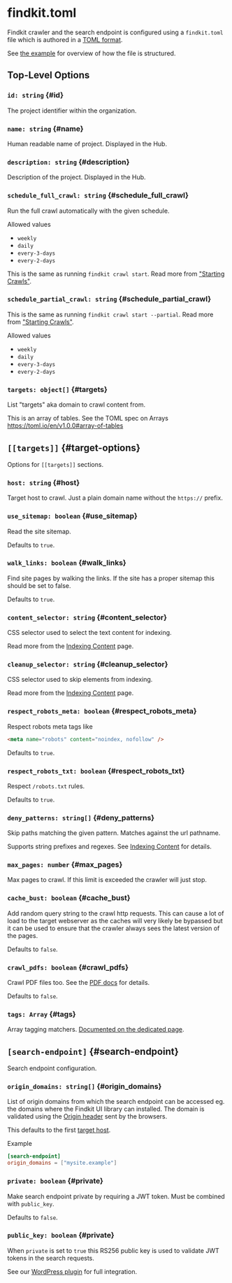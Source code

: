 # findkit.toml

Findkit crawler and the search endpoint is configured using a `findkit.toml`
file which is authored in a [TOML format](https://toml.io/).

See [the example](/toml/example) for overview of how the file is structured.

## Top-Level Options

### `id: string` {#id}

The project identifier within the organization.

### `name: string` {#name}

Human readable name of project. Displayed in the Hub.

### `description: string` {#description}

Description of the project. Displayed in the Hub.

### `schedule_full_crawl: string` {#schedule_full_crawl}

Run the full crawl automatically with the given schedule.

Allowed values

- `weekly`
- `daily`
- `every-3-days`
- `every-2-days`

This is the same as running `findkit crawl start`. Read more from ["Starting
Crawls"](/crawler/starting#full).

### `schedule_partial_crawl: string` {#schedule_partial_crawl}

This is the same as running `findkit crawl start --partial`.
Read more from ["Starting Crawls"](/crawler/starting#partial).

Allowed values

- `weekly`
- `daily`
- `every-3-days`
- `every-2-days`

### `targets: object[]` {#targets}

List "targets" aka domain to crawl content from.

This is an array of tables. See the TOML spec on Arrays <https://toml.io/en/v1.0.0#array-of-tables>

## `[[targets]]` {#target-options}

Options for `[[targets]]` sections.

### `host: string` {#host}

Target host to crawl. Just a plain domain name without the `https://` prefix.


### `use_sitemap: boolean` {#use_sitemap}

Read the site sitemap.

Defaults to `true`.

### `walk_links: boolean` {#walk_links}

Find site pages by walking the links. If the site has a proper sitemap this
should be set to false.

Defaults to `true`.

### `content_selector: string` {#content_selector}

CSS selector used to select the text content for indexing.

Read more from the [Indexing Content](/crawler/indexing) page.

### `cleanup_selector: string` {#cleanup_selector}

CSS selector used to skip elements from indexing.

Read more from the [Indexing Content](/crawler/indexing) page.

### `respect_robots_meta: boolean` {#respect_robots_meta}

Respect robots meta tags like

```html
<meta name="robots" content="noindex, nofollow" />
```

Defaults to `true`.

### `respect_robots_txt: boolean` {#respect_robots_txt}

Respect `/robots.txt` rules.

Defaults to `true`.

### `deny_patterns: string[]` {#deny_patterns}

Skip paths matching the given pattern.
Matches against the url pathname.

Supports string prefixes and regexes. See [Indexing Content](/crawler/indexing) for details.

### `max_pages: number` {#max_pages}

Max pages to crawl. If this limit is exceeded the crawler will just stop.

### `cache_bust: boolean` {#cache_bust}

Add random query string to the crawl http requests. This can cause a lot of load to
the target webserver as the caches will very likely be bypassed but it can be used to
ensure that the crawler always sees the latest version of the pages.

Defaults to `false`.


### `crawl_pdfs: boolean` {#crawl_pdfs}

Crawl PDF files too. See the [PDF docs](/crawler/pdf) for details.

Defaults to `false`.

### `tags: Array` {#tags}

Array tagging matchers. [Documented on the dedicated page](tags).


## `[search-endpoint]` {#search-endpoint}

Search endpoint configuration.

### `origin_domains: string[]` {#origin_domains}

List of origin domains from which the search endpoint can be accessed eg. the
domains where the Findkit UI library can installed. The domain is validated
using the [Origin
header](https://developer.mozilla.org/en-US/docs/Web/HTTP/Headers/Origin) sent
by the browsers.

This defaults to the first [target host](#host).

Example

```toml
[search-endpoint]
origin_domains = ["mysite.example"]
```


### `private: boolean` {#private}

Make search endpoint private by requiring a JWT token. Must be combined with
`public_key`.

Defaults to `false`.


### `public_key: boolean` {#private}

When `private` is set to `true` this RS256 public key is used to validate JWT
tokens in the search requests.

See our [WordPress
plugin](https://github.com/findkit/wp-findkit#jwt-authentication) for full
integration.

